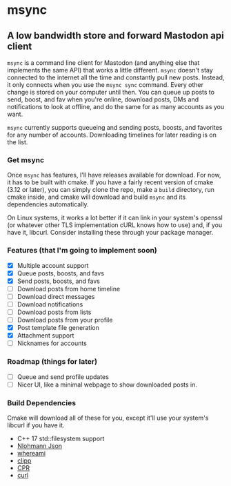 # msync
## A low bandwidth store and forward Mastodon api client

`msync` is a command line client for Mastodon (and anything else that implements the same API) that works a little different. `msync` doesn't stay connected to the internet all the time and constantly pull new posts. Instead, it only connects when you use the `msync sync` command. Every other change is stored on your computer until then. You can queue up posts to send, boost, and fav when you're online, download posts, DMs and notifications to look at offline, and do the same for as many accounts as you want.

`msync` currently supports queueing and sending posts, boosts, and favorites for any number of accounts. Downloading timelines for later reading is on the list.

### Get msync
Once `msync` has features, I'll have releases available for download. For now, it has to be built with cmake. If you have a fairly recent version of cmake (3.12 or later), you can simply clone the repo, make a `build` directory, run cmake inside, and cmake will download and build `msync` and its dependencies automatically. 

On Linux systems, it works a lot better if it can link in your system's openssl (or whatever other TLS implementation cURL knows how to use) and, if you have it, libcurl. Consider installing these through your package manager.

### Features (that I'm going to implement soon)
- [X] Multiple account support
- [X] Queue posts, boosts, and favs
- [X] Send posts, boosts, and favs
- [ ] Download posts from home timeline
- [ ] Download direct messages
- [ ] Download notifications
- [ ] Download posts from lists
- [ ] Download posts from your profile
- [X] Post template file generation
- [X] Attachment support
- [ ] Nicknames for accounts

### Roadmap (things for later)
- [ ] Queue and send profile updates
- [ ] Nicer UI, like a minimal webpage to show downloaded posts in.

### Build Dependencies
Cmake will download all of these for you, except it'll use your system's libcurl if you have it.
- C++ 17 std::filesystem support
- [Nlohmann Json](https://github.com/nlohmann/json)
- [whereami](https://github.com/gpakosz/whereami.git)
- [clipp](https://github.com/muellan/clipp)
- [CPR](https://github.com/whoshuu/cpr)
- [curl](https://github.com/curl/curl)
